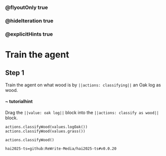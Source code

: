 ### @flyoutOnly true
### @hideIteration true
### @explicitHints true

# Train the agent

## Step 1
Train the agent on what wood is by ``||actions: classifying||`` an Oak log as wood.

#### ~ tutorialhint 
Drag the ``||value: oak log||`` block into the ``||actions: classify as wood||`` block.
```ghost
actions.classifyWood(values.logOak())
actions.classifyWood(values.grass()) 
```
```template
actions.classifyWood()
```
```package
hai2025-ts=github:ReWrite-Media/hai2025-ts#v0.0.20
```
